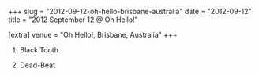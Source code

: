 +++
slug = "2012-09-12-oh-hello-brisbane-australia"
date = "2012-09-12"
title = "2012 September 12 @ Oh Hello!"

[extra]
venue = "Oh Hello!, Brisbane, Australia"
+++

 1. Black Tooth

 2. Dead-Beat


